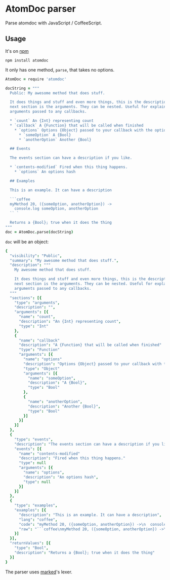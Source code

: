 # AtomDoc parser

Parse atomdoc with JavaScript / CoffeeScript.

## Usage

It's on [npm](https://www.npmjs.org/package/atomdoc)

```
npm install atomdoc
```

It only has one method, `parse`, that takes no options.

```coffee
AtomDoc = require 'atomdoc'

docString = """
  Public: My awesome method that does stuff.

  It does things and stuff and even more things, this is the description. The
  next section is the arguments. They can be nested. Useful for explaining the
  arguments passed to any callbacks.

  * `count` An {Int} representing count
  * `callback` A {Function} that will be called when finished
    * `options` Options {Object} passed to your callback with the options:
      * `someOption` A {Bool}
      * `anotherOption` Another {Bool}

  ## Events

  The events section can have a description if you like.

  * `contents-modified` Fired when this thing happens.
    * `options` An options hash

  ## Examples

  This is an example. It can have a description

  ```coffee
  myMethod 20, ({someOption, anotherOption}) ->
    console.log someOption, anotherOption
  `` `

  Returns a {Bool}; true when it does the thing
"""
doc = AtomDoc.parse(docString)
```

`doc` will be an object:

```coffee
{
  "visibility": "Public",
  "summary": "My awesome method that does stuff.",
  "description": """
    My awesome method that does stuff.

    It does things and stuff and even more things, this is the description. The
    next section is the arguments. They can be nested. Useful for explaining the
    arguments passed to any callbacks.
  """
  "sections": [{
    "type": "arguments",
    "description": "",
    "arguments": [{
      "name": "count",
      "description": "An {Int} representing count",
      "type": "Int"
    },
    {
      "name": "callback"
      "description": "A {Function} that will be called when finished"
      "type": "Function"
      "arguments": [{
        "name": "options"
        "description": "Options {Object} passed to your callback with the options:"
        "type": "Object"
        "arguments": [{
          "name": "someOption",
          "description": "A {Bool}",
          "type": "Bool"
        },
        {
          "name": "anotherOption",
          "description": "Another {Bool}",
          "type": "Bool"
        }]
      }]
    }]
  },
  {
    "type": "events",
    "description": "The events section can have a description if you like.",
    "events": [{
      "name": "contents-modified"
      "description": "Fired when this thing happens."
      "type": null
      "arguments": [{
        "name": "options",
        "description": "An options hash",
        "type": null
      }]
    }]
  },
  {
    "type": "examples",
    "examples": [{
      "description": "This is an example. It can have a description",
      "lang": "coffee",
      "code": "myMethod 20, ({someOption, anotherOption}) ->\n  console.log someOption, anotherOption",
      "raw": "```coffee\nmyMethod 20, ({someOption, anotherOption}) ->\n  console.log someOption, anotherOption\n```"
    }]
  }],
  "returnValues": [{
    "type": "Bool",
    "description": "Returns a {Bool}; true when it does the thing"
  }]
}
```

The parser uses [marked]'s lexer.


[marked]:https://github.com/chjj/marked
